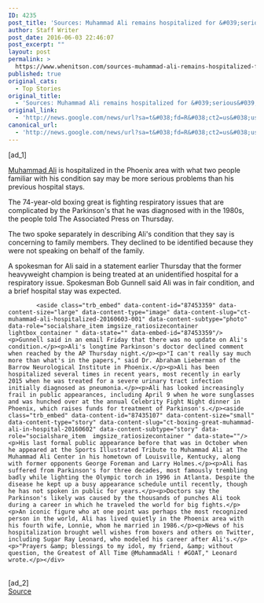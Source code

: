 ```yaml
---
ID: 4235
post_title: 'Sources: Muhammad Ali remains hospitalized for &#039;serious&#039; issues &#8211; Chicago Tribune'
author: Staff Writer
post_date: 2016-06-03 22:46:07
post_excerpt: ""
layout: post
permalink: >
  https://www.whenitson.com/sources-muhammad-ali-remains-hospitalized-for-serious-issues-chicago-tribune/
published: true
original_cats:
  - Top Stories
original_title:
  - 'Sources: Muhammad Ali remains hospitalized for &#039;serious&#039; issues - Chicago Tribune'
original_link:
  - 'http://news.google.com/news/url?sa=t&#038;fd=R&#038;ct2=us&#038;usg=AFQjCNE8-kGG5suj9npuPOCVVIphwSS0tg&#038;clid=c3a7d30bb8a4878e06b80cf16b898331&#038;cid=52779125689025&#038;ei=rghSV_iQF8GGwgG_k7_YBw&#038;url=http://www.chicagotribune.com/sports/breaking/ct-muhammad-ali-hospitalized-20160603-story.html'
canonical_url:
  - 'http://news.google.com/news/url?sa=t&#038;fd=R&#038;ct2=us&#038;usg=AFQjCNE8-kGG5suj9npuPOCVVIphwSS0tg&#038;clid=c3a7d30bb8a4878e06b80cf16b898331&#038;cid=52779125689025&#038;ei=rghSV_iQF8GGwgG_k7_YBw&#038;url=http://www.chicagotribune.com/sports/breaking/ct-muhammad-ali-hospitalized-20160603-story.html'
---
```

 [ad_1]
<br><div data-role="pagination_page" data-content-page="1" readability="77.213011542497">
                          <p><a title="Muhammad Ali" href="http://www.chicagotribune.com/topic/sports/boxing/muhammad-ali-PECLB000061-topic.html">Muhammad Ali</a> is hospitalized in the Phoenix area with what two people familiar with his condition say may be more serious problems than his previous hospital stays.</p><p>The 74-year-old boxing great is fighting respiratory issues that are complicated by the Parkinson's that he was diagnosed with in the 1980s, the people told The Associated Press on Thursday.</p>
  <p>The two spoke separately in describing Ali's condition that they say is concerning to family members. They declined to be identified because they were not speaking on behalf of the family.</p><p>A spokesman for Ali said in a statement earlier Thursday that the former heavyweight champion is being treated at an unidentified hospital for a respiratory issue. Spokesman Bob Gunnell said Ali was in fair condition, and a brief hospital stay was expected.</p><span class="trb_ar_cont" data-ar-cont="Article continues below"/>
    
            <aside class="trb_embed" data-content-id="87453359" data-content-size="large" data-content-type="image" data-content-slug="ct-muhammad-ali-hospitalized-20160603-001" data-content-subtype="photo" data-role="socialshare_item imgsize_ratiosizecontainer lightbox_container " data-state="" data-embed-id="87453359"/><p>Gunnell said in an email Friday that there was no update on Ali's condition.</p><p>Ali's longtime Parkinson's doctor declined comment when reached by the AP Thursday night.</p><p>"I can't really say much more than what's in the papers," said Dr. Abraham Lieberman of the Barrow Neurological Institute in Phoenix.</p><p>Ali has been hospitalized several times in recent years, most recently in early 2015 when he was treated for a severe urinary tract infection initially diagnosed as pneumonia.</p><p>Ali has looked increasingly frail in public appearances, including April 9 when he wore sunglasses and was hunched over at the annual Celebrity Fight Night dinner in Phoenix, which raises funds for treatment of Parkinson's.</p><aside class="trb_embed" data-content-id="87435107" data-content-size="small" data-content-type="story" data-content-slug="ct-boxing-great-muhammad-ali-in-hospital-20160602" data-content-subtype="story" data-role="socialshare_item  imgsize_ratiosizecontainer " data-state=""/><p>His last formal public appearance before that was in October when he appeared at the Sports Illustrated Tribute to Muhammad Ali at The Muhammad Ali Center in his hometown of Louisville, Kentucky, along with former opponents George Foreman and Larry Holmes.</p><p>Ali has suffered from Parkinson's for three decades, most famously trembling badly while lighting the Olympic torch in 1996 in Atlanta. Despite the disease he kept up a busy appearance schedule until recently, though he has not spoken in public for years.</p><p>Doctors say the Parkinson's likely was caused by the thousands of punches Ali took during a career in which he traveled the world for big fights.</p><p>An iconic figure who at one point was perhaps the most recognized person in the world, Ali has lived quietly in the Phoenix area with his fourth wife, Lonnie, whom he married in 1986.</p><p>News of his hospitalization brought well wishes from boxers and others on Twitter, including Sugar Ray Leonard, who modeled his career after Ali's.</p><p>"Prayers &amp; blessings to my idol, my friend, &amp; without question, the Greatest of All Time @MuhammadAli ! #GOAT," Leonard wrote.</p></div>
<br>[ad_2]
<br><a href="http://news.google.com/news/url?sa=t&#038;fd=R&#038;ct2=us&#038;usg=AFQjCNE8-kGG5suj9npuPOCVVIphwSS0tg&#038;clid=c3a7d30bb8a4878e06b80cf16b898331&#038;cid=52779125689025&#038;ei=rghSV_iQF8GGwgG_k7_YBw&#038;url=http://www.chicagotribune.com/sports/breaking/ct-muhammad-ali-hospitalized-20160603-story.html">Source </a>